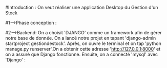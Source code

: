 #Introduction :
On veut réaliser une application Desktop du Gestion d'un Stock

#1-->Phase conception :











#2-->Backend:
On a choisit 'DJANGO' comme un framework afin de gérer notre base de donnée. 
On a lancé notre projet en tapant 'django-admin startproject gestiondestock'.
Après, on ouvre le terminal et on tap 'python manage.py runserver'.On a obtenir cette adresse 'http://127.0.0.1:8000' et on a assuré que Django fonctionne.
Ensuite, on a connecté 'mysql' avec 'Django' :





  
 
